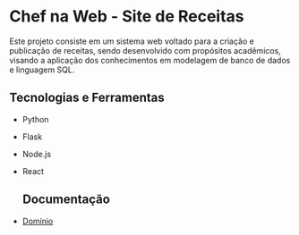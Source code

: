 # Chef na Web - Site de Receitas

Este projeto consiste em um sistema web voltado para a criação e publicação de receitas, sendo desenvolvido com propósitos acadêmicos, visando a aplicação dos conhecimentos em modelagem de banco de dados e linguagem SQL.

## Tecnologias e Ferramentas

- Python
- Flask
- Node.js
- React

  ## Documentação
- [Domínio](docs/pt-br/domínio.md)
  
